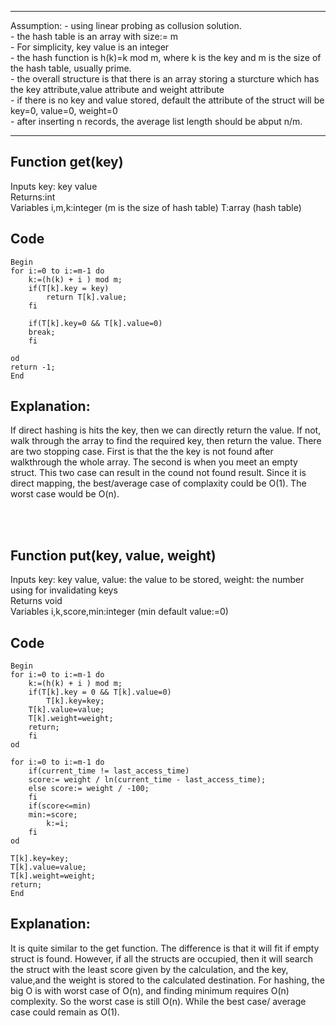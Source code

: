 **********************************************************************
Assumption: - using linear probing as collusion solution.
            <br>
	    - the hash table is an array with size:= m
	    <br>
	    - For simplicity, key value is an integer 
	    <br>
	    - the hash function is h(k)=k mod m, where k is the key and m is the size of the hash table, usually prime. 
	    <br>
	    - the overall structure is that there is an array storing a sturcture which has the key attribute,value attribute and weight attribute
	    <br>
            - if there is no key and value stored, default the attribute of the struct will be key=0, value=0, weight=0
	    <br>
	    - after inserting n records, the average list length should be abput n/m.
*******************************************************************		


Function get(key)
---------------
Inputs key: key value
<br>
Returns:int
<br>
Variables  i,m,k:integer (m is the size of hash table) T:array (hash table)

Code
--------------------
```
Begin
for i:=0 to i:=m-1 do
    k:=(h(k) + i ) mod m;
    if(T[k].key = key) 
        return T[k].value;
    fi

    if(T[k].key=0 && T[k].value=0)
    break;
    fi

od
return -1;
End
```

Explanation: 
-----------------------------------------------
If direct hashing is hits the key, then we can directly return the value. If not, walk through the array to find the required key, 
then return the value. There are two stopping case. First is that the the key is not found after walkthrough the whole array. 
The second is when you meet an empty struct. This two case can result in the cound not found result.
Since it is direct mapping, the best/average case of complaxity could be O(1). The worst case would be O(n).

<br>
<br>



Function put(key, value, weight) 
-----------------
Inputs key: key value, value: the value to be stored, weight: the number using for invalidating keys
<br>
Returns void
<br>
Variables i,k,score,min:integer (min default value:=0)

Code
------------------
```
Begin
for i:=0 to i:=m-1 do
    k:=(h(k) + i ) mod m;
    if(T[k].key = 0 && T[k].value=0) 
        T[k].key=key;
	T[k].value=value;
	T[k].weight=weight;
	return;
    fi
od

for i:=0 to i:=m-1 do
    if(current_time != last_access_time) 
	score:= weight / ln(current_time - last_access_time);
    else score:= weight / -100;    
    fi
    if(score<=min)
	min:=score;
        k:=i;
    fi
od

T[k].key=key;
T[k].value=value;
T[k].weight=weight;
return;
End
```
    
Explanation:
------------------------
It is quite similar to the get function. The difference is that it will fit if empty struct is found. 
However, if all the structs are occupied, then it will search the struct with the least score given by the calculation,
and the key, value,and the weight is stored to the calculated destination. For hashing, the big O is with worst case of O(n), 
and finding minimum requires O(n) complexity. So the worst case is still O(n). While the best case/ average case could remain as O(1).      





